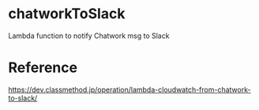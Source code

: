 # chatworkToSlack
Lambda function to notify Chatwork msg to Slack

# Reference
https://dev.classmethod.jp/operation/lambda-cloudwatch-from-chatwork-to-slack/
